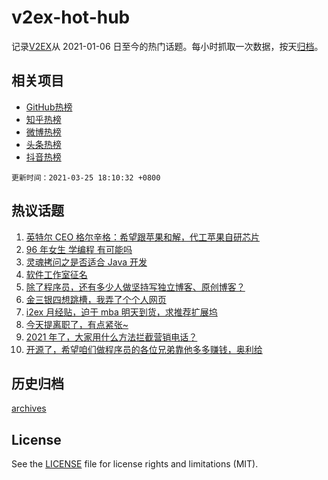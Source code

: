 # v2ex-hot-hub

 记录[V2EX](https://www.v2ex.com/)从 2021-01-06 日至今的热门话题。每小时抓取一次数据，按天[归档](archives)。
 
 ## 相关项目

- [GitHub热榜](https://github.com/snaildev/github-hot-hub)
- [知乎热榜](https://github.com/snaildev/zhihu-hot-hub)
- [微博热榜](https://github.com/snaildev/weibo-hot-hub)
- [头条热榜](https://github.com/snaildev/toutiao-hot-hub)
- [抖音热榜](https://github.com/snaildev/douyin-hot-hub)


 `更新时间：2021-03-25 18:10:32 +0800`

## 热议话题

1. [英特尔 CEO 格尔辛格：希望跟苹果和解，代工苹果自研芯片](https://www.v2ex.com/t/764844)
1. [96 年女生 学编程 有可能吗](https://www.v2ex.com/t/765087)
1. [灵魂拷问之是否适合 Java 开发](https://www.v2ex.com/t/764794)
1. [软件工作室征名](https://www.v2ex.com/t/765071)
1. [除了程序员，还有多少人做坚持写独立博客、原创博客？](https://www.v2ex.com/t/764879)
1. [金三银四想跳槽，我弄了个个人网页](https://www.v2ex.com/t/764950)
1. [i2ex 月经贴，迫于 mba 明天到货，求推荐扩展坞](https://www.v2ex.com/t/764924)
1. [今天提离职了，有点紧张~](https://www.v2ex.com/t/764849)
1. [2021 年了，大家用什么方法拦截营销电话？](https://www.v2ex.com/t/764883)
1. [开源了，希望咱们做程序员的各位兄弟靠他多多赚钱，奥利给](https://www.v2ex.com/t/764830)

## 历史归档

[archives](archives)

## License

See the [LICENSE](LICENSE) file for license rights and limitations (MIT).
